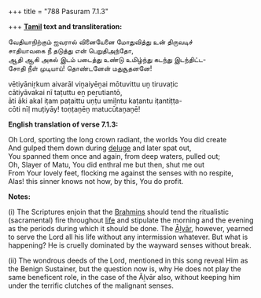 +++
title = "788 Pasuram 7.1.3"

+++
**[Tamil](/definition/tamil#history "show Tamil definitions") text and transliteration:**

வேதியாநிற்கும் ஐவரால் வினையேனை மோதுவித்து உன் திருவடிச்  
சாதியாவகை நீ தடுத்து என் பெறுதிஅந்தோ,  
ஆதி ஆகி அகல் இடம் படைத்து உண்டு உமிழ்ந்து கடந்து இடந்திட்ட-  
சோதி நீள் முடியாய்! தொண்டனேன் மதுசூதனனே!

vētiyāniṟkum aivarāl viṉaiyēṉai mōtuvittu uṉ tiruvaṭic  
cātiyāvakai nī taṭuttu eṉ peṟutiantō,  
āti āki akal iṭam paṭaittu uṇṭu umiḻntu kaṭantu iṭantiṭṭa-  
cōti nīḷ muṭiyāy! toṇṭaṉēṉ matucūtaṉaṉē!

**English translation of verse 7.1.3:**

Oh Lord, sporting the long crown radiant, the worlds You did create  
And gulped them down during [deluge](/definition/deluge#history "show deluge definitions") and later spat out,  
You spanned them once and again, from deep waters, pulled out;  
Oh, Slayer of Matu, You did enthral me but then, shut me out  
From Your lovely feet, flocking me against the senses with no respite,  
Alas! this sinner knows not how, by this, You do profit.

**Notes:**

\(i\) The Scriptures enjoin that the [Brahmins](/definition/brahmin#history "show Brahmins definitions") should tend the ritualistic (sacramental) fire throughout [life](/definition/life#history "show life definitions") and stipulate the morning and the evening as the periods during which it should be done. The [Āḻvār](/definition/aḻvar#vaishnavism "show Āḻvār definitions"), however, yearned to serve the Lord all his life without any intermission whatever. But what is happening? He is cruelly dominated by the wayward senses without break.

\(ii\) The wondrous deeds of the Lord, mentioned in this song reveal Him as the Benign Sustainer, but the question now is, why He does not play the same beneficent role, in the case of the Āḻvār also, without keeping him under the terrific clutches of the malignant senses.


